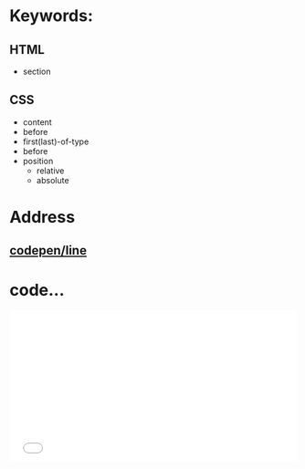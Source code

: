 # Keywords:
## HTML
* section

## CSS
* content
* before
* first(last)-of-type
* before
* position
    * relative
    * absolute

# Address
## [codepen/line](http://codepen.io/SanBf/pen/GmOwzw)

# code...

<p>
    <iframe height='265' scrolling='no' title='line' src='//codepen.io/SanBf/embed/GmOwzw/?height=265&theme-id=light&default-tab=css&embed-version=2' frameborder='no' allowtransparency='true' allowfullscreen='true' style='width: 100%;'>See the Pen <a href='http://codepen.io/SanBf/pen/GmOwzw/'>line</a> by SanBf (<a href='http://codepen.io/SanBf'>@SanBf</a>) on <a href='http://codepen.io'>CodePen</a>.
    </iframe>
</p>

